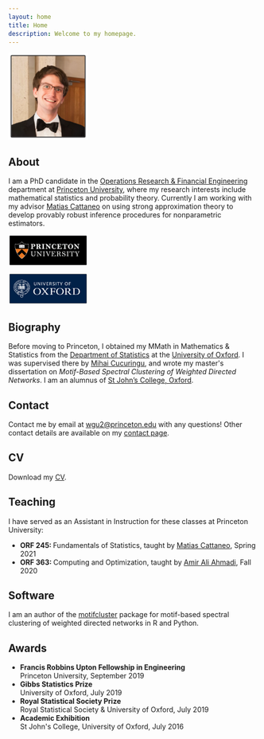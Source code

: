 ```yaml
---
layout: home
title: Home
description: Welcome to my homepage.
---
```


<div class="frame">

<a href="/">
<img
style="width: 160px;"
src="/assets/graphics/general/profile_small_border.png">
</a>

</div>



<h2> About </h2>

I am a PhD candidate in the
<a href="https://orfe.princeton.edu/">Operations Research & Financial Engineering</a>
department at
<a href="https://www.princeton.edu/">Princeton University</a>,
where my research interests include mathematical statistics
and probability theory.
Currently I am working with my advisor
<a href="https://cattaneo.princeton.edu">Matias Cattaneo</a>
on using strong approximation theory
to develop provably robust inference procedures
for nonparametric estimators.



<div class="frame">

<a href="https://www.princeton.edu">
<img
style="width: 160px;"
src="/assets/graphics/general/princeton_logo_border.png">
</a>

<br>

<a href="https://www.ox.ac.uk">
<img
style="width: 160px; padding-top: 10px"
src="/assets/graphics/general/oxford_logo_border.png">
</a>

</div>



<h2> Biography </h2>

Before moving to Princeton,
I obtained my MMath in Mathematics & Statistics from the
<a href="https://www.stats.ox.ac.uk/">Department of Statistics</a>
at the
<a href="http://www.ox.ac.uk/">University of Oxford</a>.
I was supervised there by
<a href="http://www.stats.ox.ac.uk/~cucuring/">Mihai Cucuringu</a>,
and wrote my master's dissertation on
<em>Motif-Based Spectral Clustering of
Weighted Directed Networks</em>.
I am an alumnus of
<a href="https://www.sjc.ox.ac.uk/">St John’s College, Oxford</a>.











<h2> Contact </h2>

Contact me by email at
<a href="mailto:wgu2@princeton.edu">wgu2@princeton.edu</a>
with any questions!
Other contact details are available
on my
<a href="/contact/">contact page</a>.




<h2> CV </h2>

Download my
<a href="https://github.com/WGUNDERWOOD/wgu-cv/raw/master/WGUnderwood.pdf">CV</a>.









<h2> Teaching </h2>

I have served as an Assistant in Instruction
for these classes at Princeton University:

<ul>
<li>
<strong> ORF 245: </strong>
Fundamentals of Statistics,
taught by
<a href="https://cattaneo.princeton.edu">Matias Cattaneo</a>,
Spring 2021
</li>

<li>
<strong> ORF 363: </strong>
Computing and Optimization,
taught by
<a href="http://aaa.princeton.edu/">Amir Ali Ahmadi</a>,
Fall 2020
</li>
</ul>




<h2> Software </h2>

I am an author of the
<a href="https://github.com/WGUNDERWOOD/motifcluster">motifcluster</a>
package for
motif-based spectral clustering of weighted directed networks
in R and Python.






<h2> Awards </h2>

<ul>
<li>
<strong>
Francis Robbins Upton Fellowship in Engineering
</strong> <br>
Princeton University,
September 2019
</li>

<li>
<strong>
Gibbs Statistics Prize
</strong> <br>
University of Oxford,
July 2019
</li>

<li>
<strong>
Royal Statistical Society Prize
</strong> <br>
Royal Statistical Society & University of Oxford,
July 2019
</li>

<li>
<strong>
Academic Exhibition
</strong> <br>
St John's College, University of Oxford,
July 2016
</li>
</ul>
